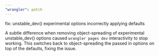```yaml
---
"wrangler": patch
---
```


fix: unstable_dev() experimental options incorrectly applying defaults

A subtle difference when removing object-spreading of experimental unstable_dev() options caused `wrangler pages dev` interactivity to stop working. This switches back to object-spreading the passed in options on top of the defaults, fixing the issue.
